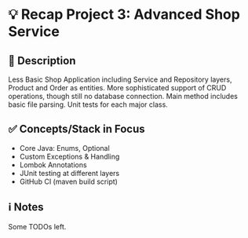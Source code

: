 # 💡 Recap Project 3: Advanced Shop Service

## 📒 Description
Less Basic Shop Application including Service and Repository layers, Product and Order as entities. More sophisticated support of CRUD operations, though still no database connection. Main method includes basic file parsing. Unit tests for each major class.

## ✅ Concepts/Stack in Focus
- Core Java: Enums, Optional
- Custom Exceptions & Handling
- Lombok Annotations
- JUnit testing at different layers
- GitHub CI (maven build script)

## ℹ️ Notes
Some TODOs left.
